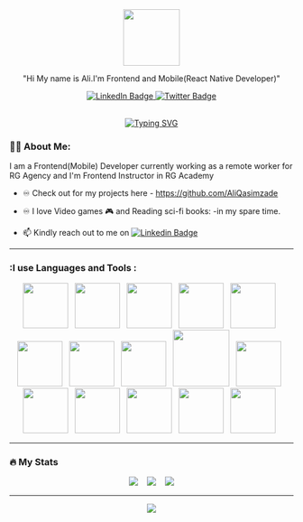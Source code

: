 <html>
  <link rel="stylesheet" href="https://cdn.jsdelivr.net/gh/devicons/devicon@v2.15.1/devicon.min.css">

  <div id="header" align="center">
    <img src="https://media0.giphy.com/media/du3J3cXyzhj75IOgvA/giphy.gif?cid=ecf05e47cpfqzjbx0xba204mwdtzt1sacjwyb1kjsw5j654m&ep=v1_gifs_search&rid=giphy.gif&ct=g" width="100"/>
  </div>

  <p align="center">"Hi My name is Ali.I'm Frontend and Mobile(React Native Developer)"</p>

  <div id="badges" align="center">
    <a target="_blank" href="https://www.linkedin.com/in/aligasimzadeh/">
      <img src="https://img.shields.io/badge/LinkedIn-blue?style=for-the-badge&logo=linkedin&logoColor=white" alt="LinkedIn Badge"/>
    </a>
    </a>
    <a target="_blank" href="https://www.facebook.com/profile.php?id=100024495473105">
      <img src="https://img.shields.io/badge/Facebook-blue?style=for-the-badge&logo=twitter&logoColor=white" alt="Twitter Badge"/>
    </a>
  </div>
 
  <br />

  <p align="center">
    <a href="https://aliqasimzade-portfolio.netlify.app" style="width:100%; display:block;justify-content: center;"><img src="https://readme-typing-svg.demolab.com?font=Fira+Code&weight=700&duration=3000&pause=1000&color=333333&background=FFFFFF00&width=435&lines=I'm+FrontEnd+and+Mobile+Developer;Visit+my+portfolio" alt="Typing SVG" /></a>
  </p>

### :technologist: **About Me**:

I am a Frontend(Mobile) Developer currently working as a remote worker for RG Agency and I'm Frontend Instructor in RG Academy

- ♾️ Check out for my projects here - https://github.com/AliQasimzade

- :infinity: I love Video games :video_game: and Reading sci-fi books: -in my spare time.

- :mailbox: Kindly reach out to me on [![Linkedin Badge](https://img.shields.io/badge/-Ali%20Gasimzadeh-blue?style=flat&logo=Linkedin&logoColor=white)](https://www.linkedin.com/in/aligasimzadeh/)

---

### :I use Languages and Tools :

  <div id="languages" align="center">
    <img src="https://cdn.jsdelivr.net/gh/devicons/devicon/icons/html5/html5-original.svg" width="80"  />&nbsp;&nbsp;
    <img src="https://cdn.jsdelivr.net/gh/devicons/devicon/icons/css3/css3-original.svg" width="80"  />&nbsp;&nbsp;
    <img src="https://cdn.jsdelivr.net/gh/devicons/devicon/icons/javascript/javascript-original.svg" width="80"  />&nbsp;&nbsp;
    <img src="https://cdn.jsdelivr.net/gh/devicons/devicon/icons/react/react-original.svg" width="80"  />&nbsp;&nbsp;
    <img src="https://cdn.jsdelivr.net/gh/devicons/devicon/icons/mongodb/mongodb-original.svg" width="80"  />&nbsp;&nbsp;
    <img src="https://cdn.jsdelivr.net/gh/devicons/devicon/icons/bootstrap/bootstrap-plain.svg" width="80"  />&nbsp;&nbsp;
    <img src="https://cdn.jsdelivr.net/gh/devicons/devicon/icons/tailwindcss/tailwindcss-plain.svg" width="80"  />&nbsp;&nbsp;
    <img src="https://cdn.jsdelivr.net/gh/devicons/devicon/icons/materialui/materialui-original.svg" width="80"  />&nbsp;&nbsp;
    <img src="https://cdn.jsdelivr.net/gh/devicons/devicon/icons/nextjs/nextjs-original.svg" width="100" />&nbsp;&nbsp;
    <img src="https://cdn.jsdelivr.net/gh/devicons/devicon/icons/sass/sass-original.svg" width="80"  />&nbsp;&nbsp;
    <img src="https://cdn.jsdelivr.net/gh/devicons/devicon/icons/typescript/typescript-original.svg" width="80"  />&nbsp;&nbsp;
    <img src="https://cdn.jsdelivr.net/gh/devicons/devicon/icons/github/github-original.svg" width="80"  />&nbsp;&nbsp;
    <img src="https://cdn.jsdelivr.net/gh/devicons/devicon/icons/gitlab/gitlab-original.svg" width="80"  />&nbsp;&nbsp;
    <img src="https://cdn.jsdelivr.net/gh/devicons/devicon/icons/express/express-original-wordmark.svg" width="80"  />&nbsp;&nbsp;
    <img src="https://cdn.jsdelivr.net/gh/devicons/devicon/icons/nodejs/nodejs-original.svg" width="80"  />&nbsp;&nbsp;

</div>

---

### :fire: My Stats

  <div id="stats" align="center">
  <img src="https://github-readme-streak-stats.herokuapp.com/?user=AliQasimzade&theme=dark&date_format=M%20j%5B%2C%20Y%5D" />&nbsp;&nbsp;&nbsp;
  <img src="https://github-readme-stats.vercel.app/api/top-langs/?username=AliQasimzade&layout=compact&theme=vision-friendly-dark"/>&nbsp;&nbsp;&nbsp;
  <img src="https://github-readme-stats.vercel.app/api?username=AliQasimzade&show_icons=true&theme=radical"/>
  </div>

---

  <div id="jokes" align="center">
  <img src="https://readme-jokes.vercel.app/api?hideBorder&theme=cobalt"/>
  </div>
</html>
